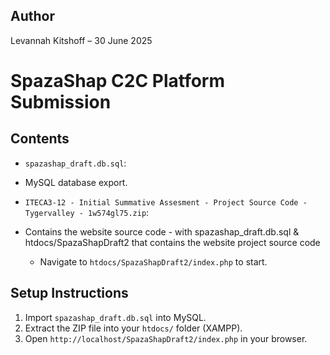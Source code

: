 ## Author
Levannah Kitshoff – 30 June 2025

# SpazaShap C2C Platform Submission

## Contents
- `spazashap_draft.db.sql`:
- MySQL database export.
  
- `ITECA3-12 - Initial Summative Assesment - Project Source Code - Tygervalley - 1w574gl75.zip`:
- Contains the website source code - with  spazashap_draft.db.sql & htdocs/SpazaShapDraft2 that contains the website project source code
  - Navigate to `htdocs/SpazaShapDraft2/index.php` to start.

## Setup Instructions
1. Import `spazashap_draft.db.sql` into MySQL.
2. Extract the ZIP file into your `htdocs/` folder (XAMPP).
3. Open `http://localhost/SpazaShapDraft2/index.php` in your browser.

